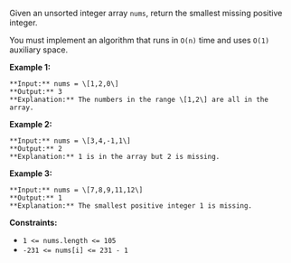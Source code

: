 Given an unsorted integer array `nums`, return the smallest missing positive integer.

You must implement an algorithm that runs in `O(n)` time and uses `O(1)` auxiliary space.

**Example 1:**

```
**Input:** nums = \[1,2,0\]
**Output:** 3
**Explanation:** The numbers in the range \[1,2\] are all in the array.
```

**Example 2:**

```
**Input:** nums = \[3,4,-1,1\]
**Output:** 2
**Explanation:** 1 is in the array but 2 is missing.
```

**Example 3:**

```
**Input:** nums = \[7,8,9,11,12\]
**Output:** 1
**Explanation:** The smallest positive integer 1 is missing.
```

**Constraints:**

*   `1 <= nums.length <= 105`
*   `-231 <= nums[i] <= 231 - 1`